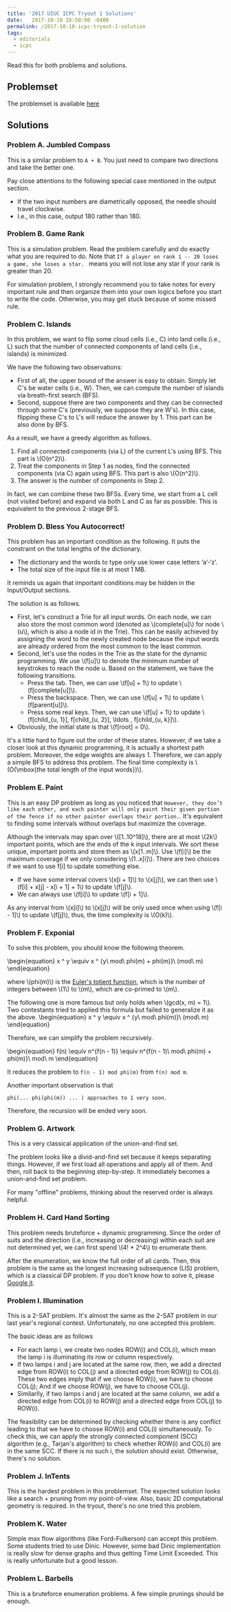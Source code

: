 ```yaml
---
title: '2017 UIUC ICPC Tryout 1 Solutions'
date:   2017-10-10 16:50:00 -0400
permalink: /2017-10-10-icpc-tryout-1-solution
tags:
  - editorials
  - icpc
---
```


Read this for both problems and solutions.

## Problemset

The problemset is available [here](/files/uiuc_2017_tryout_1.pdf)

## Solutions

### Problem A. Jumbled Compass

This is a similar problem to ```A + B```. You just need to compare two directions and take the better one.

Pay close attentions to the following special case mentioned in the output section.

- If the two input numbers are diametrically opposed, the needle should travel clockwise. 
- I.e., in this case, output 180 rather than 180.

### Problem B. Game Rank

This is a simulation problem. Read the problem carefully and do exactly what you are required to do. Note that ```If a player on rank 1 -- 20 loses a game, she loses a star. ``` means you will not lose any star if your rank is greater than 20. 

For simulation problem, I strongly recommend you to take notes for every important rule and then organize them into your own logics before you start to write the code. Otherwise, you may get stuck because of some missed rule. 

### Problem C. Islands

In this problem, we want to flip some cloud cells (i.e., C) into land cells (i.e., L) such that the number of connected components of land cells (i.e., islands) is minimized.

We have the following two observations:

- First of all, the upper bound of the answer is easy to obtain. Simply let C's be water cells (i.e., W). Then, we can compute the number of islands via breath-first search (BFS).
- Second, suppose there are two components and they can be connected through some C's (previously, we suppose they are W's). In this case, flipping these C's to L's will reduce the answer by 1. This part can be also done by BFS.

As a result, we have a greedy algorithm as follows.

1. Find all connected components (via L) of the current L's using BFS. This part is \\(O(n^2)\\).
2. Treat the components in Step 1 as nodes, find the connected components (via C) again using BFS. This part is also \\(O(n^2)\\).
3. The answer is the number of components in Step 2.

In fact, we can combine these two BFSs. Every time, we start from a L cell (not visited before) and expand via both L and C as far as possible. This is equivalent to the previous 2-stage BFS.


### Problem D. Bless You Autocorrect!

This problem has an important condition as the following. It puts the constraint on the total lengths of the dictionary.

- The dictionary and the words to type only use lower case letters ‘a’-‘z’. 
- The total size of the input file is at most 1 MB.

It reminds us again that important conditions may be hidden in the Input/Output sections.

The solution is as follows.

- First, let's construct a Trie for all input words. On each node, we can also store the most common word (denoted as \\(complete[u]\\) for node \\(u\\), which is also a node id in the Trie). This can be easily achieved by assigning the word to the newly created node because the input words are already ordered from the most common to the least common.
- Second, let's use the nodes in the Trie as the state for the dynamic programming. We use \\(f[u]\\) to denote the minimum number of keystrokes to reach the node u. Based on the statement, we have the following transitions.
    - Press the tab. Then, we can use \\(f[u] + 1\\) to update \\(f[complete[u]]\\).
    - Press the backspace. Then, we can use \\(f[u] + 1\\) to update \\(f[parent[u]]\\).
    - Press some real keys. Then, we can use \\(f[u] + 1\\) to update \\(f[child_{u, 1}], f[child_{u, 2}], \ldots , f[child_{u, k}]\\).
- Obviously, the initial state is that \\(f[root] = 0\\).

It's a little hard to figure out the order of these states. However, if we take a closer look at this dynamic programming, it is actually a shortest path problem. Moreover, the edge weights are always 1. Therefore, we can apply a simple BFS to address this problem. The final time complexity is \\(O(\mbox{the total length of the input words})\\).


### Problem E. Paint

This is an easy DP problem as long as you noticed that ```However, they don’t like each other, and each painter will only paint their given portion of the fence if no other painter overlaps their portion.```. It's equivalent to finding some intervals without overlaps but maximize the coverage.

Although the intervals may span over \\([1..10^18]\\), there are at most \\(2k\\) important points, which are the ends of the k input intervals. We sort these unique, important points and store them as \\(x[1..m]\\). Use \\(f[i]\\) be the maximum coverage if we only considering \\(1..x[i]\\). There are two choices if we want to use f[i] to update something else.

  - If we have some interval covers \\(x[i + 1]\\) to \\(x[j]\\), we can then use \\(f[i] + x[j] - x[i + 1] + 1\\) to update \\(f[j]\\).
  - We can always use \\(f[i]\\) to update \\(f[i + 1]\\).

As any interval from \\(x[i]\\) to \\(x[j]\\) will be only used once when using \\(f[i - 1]\\) to update \\(f[j]\\), thus, the time complexity is \\(O(k)\\).


### Problem F. Exponial

To solve this problem, you should know the following theorem.

\begin{equation}
x ^ y \equiv x ^ {y\ mod\ phi(m) + phi(m)}\ (mod\ m)
\end{equation}

where \\(phi(m)\\) is the [Euler's totient function](https://en.wikipedia.org/wiki/Euler%27s_totient_function), which is the number of integers between \\(1\\) to \\(m\\), which are co-primed to \\(m\\).

The following one is more famous but only holds when \\(gcd(x, m) = 1\\). Two contestants tried to applied this formula but failed to generalize it as the above.
\begin{equation}
x ^ y \equiv x ^ {y\ mod\ phi(m)}\ (mod\ m)
\end{equation}

Therefore, we can simplify the problem recursively.

\begin{equation}
f(n) \equiv n^{f(n - 1)} \equiv n^{f(n - 1)\ mod\ phi(m) + phi(m)}\ mod\ m
\end{equation}

It reduces the problem to ```f(n - 1) mod phi(m)``` from ```f(n) mod m```.

Another important observation is that 

```
phi(... phi(phi(m)) ... ) approaches to 1 very soon.
```
Therefore, the recursion will be ended very soon.


### Problem G. Artwork

This is a very classical application of the union-and-find set.

The problem looks like a divid-and-find set because it keeps separating things. However, if we first load all operations and apply all of them. And then, roll back to the beginning step-by-step. It immediately becomes a union-and-find set problem.

For many "offline" problems, thinking about the reserved order is always helpful.

### Problem H. Card Hand Sorting

This problem needs bruteforce + dynamic programming. Since the order of suits and the direction (i.e., increasing or decreasing) within each suit are not determined yet, we can first spend \\(4! * 2^4\\) to enumerate them.

After the enumeration, we know the full order of all cards. Then, this problem is the same as the longest increasing subsequence (LIS) problem, which is a classical DP problem. If you don't know how to solve it, please [Google it](https://stackoverflow.com/questions/2631726/how-to-determine-the-longest-increasing-subsequence-using-dynamic-programming).

### Problem I. Illumination

This is a 2-SAT problem. It's almost the same as the 2-SAT problem in our last year's regional contest. Unfortunately, no one accepted this problem. 

The basic ideas are as follows

- For each lamp i, we create two nodes ROW(i) and COL(i), which mean the lamp i is illuminating its row or column respectively.
- If two lamps i and j are located at the same row, then, we add a directed edge from ROW(i) to COL(j) and a directed edge from ROW(j) to COL(i). These two edges imply that if we choose ROW(i), we have to choose COL(j); And if we choose ROW(j), we have to choose COL(j). 
- Similarlly, if two lamps i and j are located at the same column, we add a directed edge from COL(i) to ROW(j) and a directed edge from COL(j) to ROW(i).

The feasibility can be determined by checking whether there is any conflict leading to that we have to choose ROW(i) and COL(i) simultaneously. To check this, we can apply the strongly connected component (SCC) algorithm (e.g., Tarjan's algorithm) to check whether ROW(i) and COL(i) are in the same SCC. If there is no such i, the solution should exist. Otherwise, there's no solution.

### Problem J. InTents

This is the hardest problem in this problemset. The expected solution looks like a search + pruning from my point-of-view. Also, basic 2D computational geometry is required. In the tryout, there's no one tried this problem.


### Problem K. Water

Simple max flow algorithms (like Ford-Fulkerson) can accept this problem. Some students tried to use Dinic. However, some bad Dinic implementation is really slow for dense graphs and thus getting Time Limit Exceeded. This is really unfortunate but a good lesson.

### Problem L. Barbells

This is a bruteforce enumeration problems. A few simple prunings should be enough.



